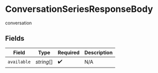 # ConversationSeriesResponseBody

conversation


## Fields

| Field              | Type               | Required           | Description        |
| ------------------ | ------------------ | ------------------ | ------------------ |
| `available`        | *string*[]         | :heavy_check_mark: | N/A                |